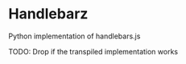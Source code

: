 # Handlebarz

Python implementation of handlebars.js

TODO: Drop if the transpiled implementation works
